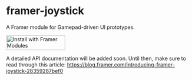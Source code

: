 # framer-joystick
A Framer module for Gamepad-driven UI prototypes.

<a href='https://open.framermodules.com/<MODULE NAME>'>
    <img alt='Install with Framer Modules'
    src='https://www.framermodules.com/assets/badge@2x.png' width='160' height='40' />
</a>


A detailed API documentation will be added soon. Until then, make sure to read through this article: https://blog.framer.com/introducing-framer-joystick-28359287bef0

